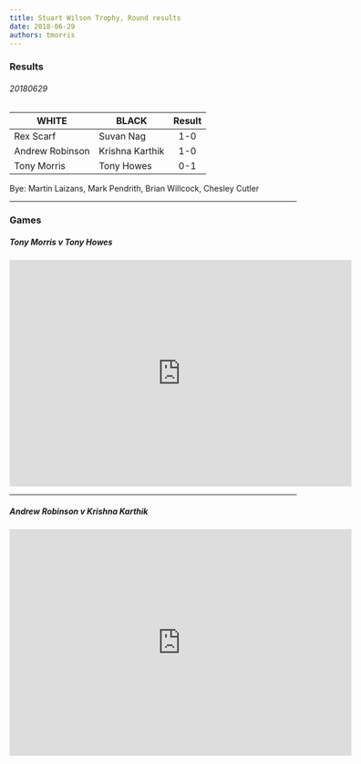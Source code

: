 ```yaml
---
title: Stuart Wilson Trophy, Round results
date: 2018-06-29
authors: tmorris
---
```


### Results

###### 20180629

| WHITE            | BLACK           | Result      |
| ---------------- | --------------- | :---------: |
| Rex Scarf        | Suvan Nag       | 1-0         |
| Andrew Robinson  | Krishna Karthik | 1-0         |
| Tony Morris      | Tony Howes      | 0-1         |

Bye: Martin Laizans, Mark Pendrith, Brian Willcock, Chesley Cutler

----

### Games

##### Tony Morris v Tony Howes

<iframe src="https://lichess.org/embed/oPGRorY4?theme=auto&amp;bg=auto" width=600 height=397 frameborder=0></iframe>

----

##### Andrew Robinson v Krishna Karthik

<iframe src="https://lichess.org/embed/F8GFgYHH?theme=auto&amp;bg=auto" width=600 height=397 frameborder=0></iframe>
